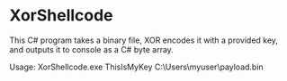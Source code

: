 # XorShellcode
This C# program takes a binary file, XOR encodes it with a provided key, and outputs it to console as a C# byte array.

Usage: XorShellcode.exe ThisIsMyKey C:\Users\myuser\payload.bin
